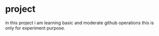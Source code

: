 # project
in this project i am learning basic and moderate github operations this is only for experiment purpose.
